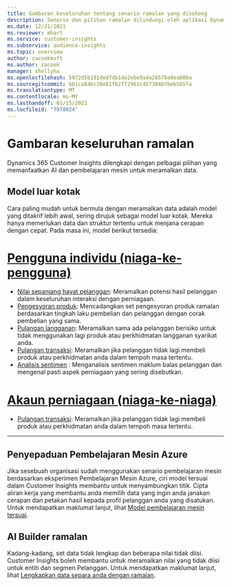 ```yaml
---
title: Gambaran keseluruhan tentang senario ramalan yang disokong
description: Senario dan pilihan ramalan dilindungi oleh aplikasi Dynamics 365 Customer Insights.
ms.date: 12/21/2021
ms.reviewer: mhart
ms.service: customer-insights
ms.subservice: audience-insights
ms.topic: overview
author: zacookmsft
ms.author: zacook
manager: shellyha
ms.openlocfilehash: 5972d5b191ded7db14e2ebe9a4a26570a8ea60ba
ms.sourcegitcommit: bb1ca84bc38e81fb2ff2961c457384b7beb5b5fa
ms.translationtype: MT
ms.contentlocale: ms-MY
ms.lasthandoff: 01/15/2022
ms.locfileid: "7978024"
---
```

# <a name="predictions-overview"></a>Gambaran keseluruhan ramalan

Dynamics 365 Customer Insights dilengkapi dengan pelbagai pilihan yang memanfaatkan AI dan pembelajaran mesin untuk meramalkan data. 

## <a name="out-of-box-models"></a>Model luar kotak

Cara paling mudah untuk bermula dengan meramalkan data adalah model yang ditakrif lebih awal, sering dirujuk sebagai model luar kotak. Mereka hanya memerlukan data dan struktur tertentu untuk menjana cerapan dengan cepat. Pada masa ini, model berikut tersedia: 

# <a name="individual-consumers-b-to-c"></a>[Pengguna individu (niaga-ke-pengguna)](#tab/b2c)

- [Nilai sepanjang hayat pelanggan](predict-customer-lifetime-value.md): Meramalkan potensi hasil pelanggan dalam keseluruhan interaksi dengan perniagaan.
- [Pengesyoran produk](predict-product-recommendation.md): Mencadangkan set pengesyoran produk ramalan berdasarkan tingkah laku pembelian dan pelanggan dengan corak pembelian yang sama.
- [Pulangan langganan](predict-subscription-churn.md): Meramalkan sama ada pelanggan berisiko untuk tidak menggunakan lagi produk atau perkhidmatan langganan syarikat anda.
- [Pulangan transaksi](predict-transactional-churn.md): Meramalkan jika pelanggan tidak lagi membeli produk atau perkhidmatan anda dalam tempoh masa tertentu.
- [Analisis sentimen](sentiment-analysis.md) : Menganalisis sentimen maklum balas pelanggan dan mengenal pasti aspek perniagaan yang sering disebutkan.

# <a name="business-accounts-b-to-b"></a>[Akaun perniagaan (niaga-ke-niaga)](#tab/b2b)

- [Pulangan transaksi](predict-transactional-churn.md): Meramalkan jika pelanggan tidak lagi membeli produk atau perkhidmatan anda dalam tempoh masa tertentu.

---


## <a name="azure-machine-learning-integration"></a>Penyepaduan Pembelajaran Mesin Azure

Jika sesebuah organisasi sudah menggunakan senario pembelajaran mesin berdasarkan eksperimen Pembelajaran Mesin Azure, ciri model tersuai dalam Customer Insights membantu untuk menyambungkan titik. Cipta aliran kerja yang membantu anda memilih data yang ingin anda janakan cerapan dan petakan hasil kepada profil pelanggan anda yang disatukan. Untuk mendapatkan maklumat lanjut, lihat [Model pembelajaran mesin tersuai](custom-models.md).

## <a name="ai-builder-prediction"></a>AI Builder ramalan

Kadang-kadang, set data tidak lengkap dan beberapa nilai tidak diisi. Customer Insights boleh membantu untuk meramalkan nilai yang tidak diisi untuk entiti dan segmen Pelanggan. Untuk mendapatkan maklumat lanjut, lihat [Lengkapkan data separa anda dengan ramalan](predictions.md).
